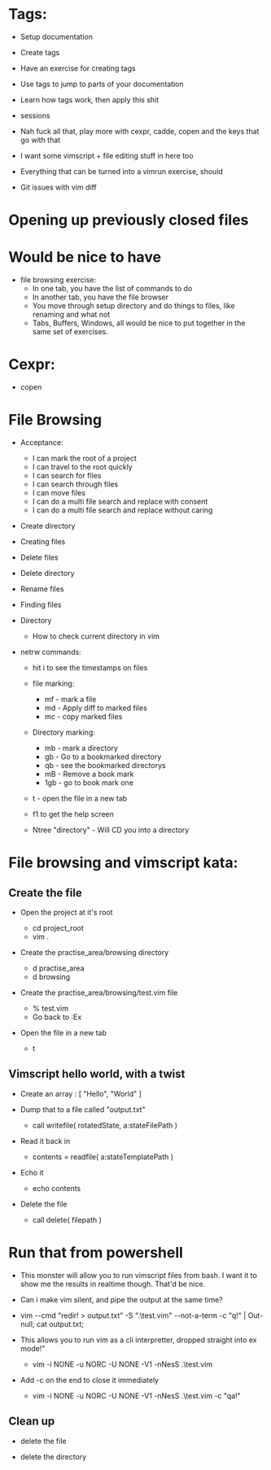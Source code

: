 # Tags:
* Setup documentation
* Create tags
* Have an exercise for creating tags
* Use tags to jump to parts of your documentation
* Learn how tags work, then apply this shit
* sessions

* Nah fuck all that, play more with cexpr, cadde, copen and the keys that go with that

* I want some vimscript + file editing stuff in here too
* Everything that can be turned into a vimrun exercise, should
* Git issues with vim diff

# Opening up previously closed files

# Would be nice to have
* file browsing exercise:
	* In one tab, you have the list of commands to do
	* In another tab, you have the file browser
	* You move through setup directory and do things to files, like renaming and what not
    * Tabs, Buffers, Windows, all would be nice to put together in the same set of exercises.

# Cexpr:
* copen

# File Browsing
* Acceptance:
    * I can mark the root of a project
    * I can travel to the root quickly
    * I can search for files
    * I can search through files
    * I can move files
    * I can do a multi file search and replace with consent
    * I can do a multi file search and replace without caring

* Create directory
* Creating files
* Delete files
* Delete directory
* Rename files
* Finding files

* Directory
    * How to check current directory in vim

* netrw commands:
    * hit i to see the timestamps on files

    * file marking:
        * mf - mark a file
        * md - Apply diff to marked files
        * mc - copy marked files

    * Directory marking:
        * mb - mark a directory
        * gb - Go to a bookmarked directory
        * qb - see the bookmarked directorys
        * mB - Remove a book mark
        * 1gb - go to book mark one

    * t - open the file in a new tab
    * f1 to get the help screen
    * Ntree "directory" - Will CD you into a directory

# File browsing and vimscript kata:
## Create the file
* Open the project at it's root
    * cd project_root
    * vim .

* Create the practise_area/browsing directory
    * d practise_area
    * d browsing

* Create the practise_area/browsing/test.vim file
    * % test.vim
    * Go back to :Ex

* Open the file in a new tab
    * t

## Vimscript hello world, with a twist

* Create an array : [ "Hello", "World" ]

* Dump that to a file called "output.txt"
    * call writefile( rotatedState, a:stateFilePath )

* Read it back in
    * contents = readfile( a:stateTemplatePath )

* Echo it
    * echo contents

* Delete the file
    * call delete( filepath )

# Run that from powershell
* This monster will allow you to run vimscript files from bash. I want it to show me the results in realtime though. That'd be nice.
* Can i make vim silent, and pipe the output at the same time?

* vim --cmd "redir! > output.txt" -S ".\test.vim" --not-a-term -c "q!" | Out-null; cat output.txt; 

* This allows you to run vim as a cli interpretter, dropped straight into ex mode!"
    * vim -i NONE -u NORC -U NONE -V1 -nNesS .\test.vim 

* Add -c on the end to close it immediately
    * vim -i NONE -u NORC -U NONE -V1 -nNesS .\test.vim -c "qa!"

## Clean up
* delete the file

* delete the directory
